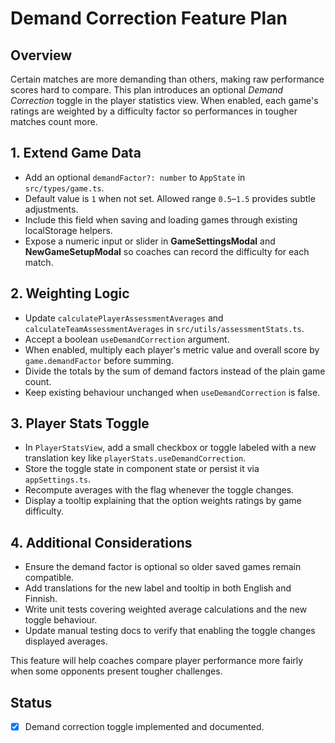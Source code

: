 # Demand Correction Feature Plan

## Overview
Certain matches are more demanding than others, making raw performance scores hard to compare. This plan introduces an optional *Demand Correction* toggle in the player statistics view. When enabled, each game's ratings are weighted by a difficulty factor so performances in tougher matches count more.

## 1. Extend Game Data
- Add an optional `demandFactor?: number` to `AppState` in `src/types/game.ts`.
- Default value is `1` when not set. Allowed range `0.5`–`1.5` provides subtle adjustments.
- Include this field when saving and loading games through existing localStorage helpers.
- Expose a numeric input or slider in **GameSettingsModal** and **NewGameSetupModal** so coaches can record the difficulty for each match.

## 2. Weighting Logic
- Update `calculatePlayerAssessmentAverages` and `calculateTeamAssessmentAverages` in `src/utils/assessmentStats.ts`.
- Accept a boolean `useDemandCorrection` argument.
- When enabled, multiply each player's metric value and overall score by `game.demandFactor` before summing.
- Divide the totals by the sum of demand factors instead of the plain game count.
- Keep existing behaviour unchanged when `useDemandCorrection` is false.

## 3. Player Stats Toggle
- In `PlayerStatsView`, add a small checkbox or toggle labeled with a new translation key like `playerStats.useDemandCorrection`.
- Store the toggle state in component state or persist it via `appSettings.ts`.
- Recompute averages with the flag whenever the toggle changes.
- Display a tooltip explaining that the option weights ratings by game difficulty.

## 4. Additional Considerations
- Ensure the demand factor is optional so older saved games remain compatible.
- Add translations for the new label and tooltip in both English and Finnish.
- Write unit tests covering weighted average calculations and the new toggle behaviour.
- Update manual testing docs to verify that enabling the toggle changes displayed averages.

This feature will help coaches compare player performance more fairly when some opponents present tougher challenges.

## Status
- [x] Demand correction toggle implemented and documented.
